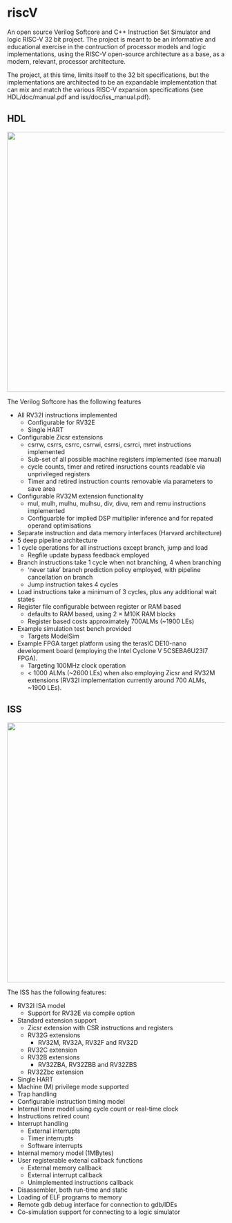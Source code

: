 # riscV
An open source Verilog  Softcore and C++ Instruction Set Simulator and logic RISC-V 32 bit project. The project is meant to be an informative and educational exercise in the contruction of processor models and logic implementations, using the RISC-V open-source architecture as a base, as a modern, relevant, processor architecture.

The project, at this time, limits itself to the 32 bit specifications, but the implementations are architected to be an expandable implementation that can mix and match the various RISC-V expansion specifications (see HDL/doc/manual.pdf and iss/doc/iss_manual.pdf).

## HDL

<p align="center">
<img src="https://github.com/wyvernSemi/riscV/assets/21970031/2f990f74-3681-44f7-aab2-d425e8599b4d" width=600>
</p>

The Verilog Softcore has the following features

*	All RV32I instructions implemented
	*	Configurable for RV32E
	*	Single HART
*	Configurable Zicsr extensions
	* csrrw, csrrs, csrrc, csrrwi, csrrsi, csrrci, mret instructions implemented
	* Sub-set of all possible machine registers implemented (see manual)
	* cycle counts, timer and retired insructions counts readable via unprivileged registers
	* Timer and retired instruction counts removable via parameters to save area
*	Configurable RV32M extension functionality
	* mul, mulh, mulhu, mulhsu, div, divu, rem and remu instructions implemented
    * Configuarble for implied DSP multiplier inference and for repated operand optimisations
*	Separate instruction and data memory interfaces (Harvard architecture)
*	5 deep pipeline architecture
*	1 cycle operations for all instructions except branch, jump and load
	*	Regfile update bypass feedback employed
*	Branch instructions take 1 cycle when not branching, 4 when branching
	*	‘never take’ branch prediction policy employed, with pipeline cancellation on branch
	*	Jump instruction takes 4 cycles
*	Load instructions take a minimum of 3 cycles, plus any additional wait states
*	Register file configurable between register or RAM based
	*	defaults to RAM based, using 2 × M10K RAM blocks
	*	Register based costs approximately 700ALMs (~1900 LEs)
*	Example simulation test bench provided
	*	Targets ModelSim
*	Example FPGA target platform using the terasIC DE10-nano development board (employing the Intel Cyclone V 5CSEBA6U23I7 FPGA).
	*	Targeting 100MHz clock operation
	*	< 1000 ALMs (~2600 LEs) when also employing Zicsr and RV32M extensions (RV32I implementation currently around 700 ALMs, ~1900 LEs).

## ISS
<p align="center">
<img src="https://github.com/wyvernSemi/riscV/assets/21970031/61eb37df-3997-43bc-aaf7-9a63da63149c" width=600>
</p>

The ISS has the following features:

* RV32I ISA model
	* Support for RV32E via compile option
* Standard extension support
	* Zicsr extension with CSR instructions and registers
	* RV32G extensions
		* RV32M, RV32A, RV32F and RV32D
	* RV32C extension
	* RV32B extensions
		* RV32ZBA, RV32ZBB and RV32ZBS	
	* RV32Zbc extension
* Single HART
* Machine (M) privilege mode supported
* Trap handling
* Configurable instruction timing model
* Internal timer model using cycle count or real-time clock
* Instructions retired count
* Interrupt handling
	* External interrupts
	* Timer interrupts
	* Software interrupts
* Internal memory model (1MBytes)
* User registerable extenal callback functions
	* External memory callback 
	* External interrupt callback
 	* Unimplemented instructions callback 
* Disassembler, both run-time and static
* Loading of ELF programs to memory
* Remote gdb debug interface for connection to gdb/IDEs
* Co-simulation support for connecting to a logic simulator
